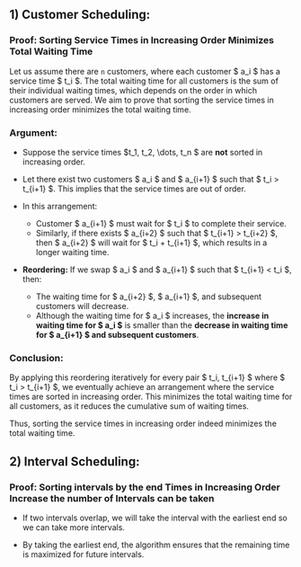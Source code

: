 ## 1) Customer Scheduling:
### Proof: Sorting Service Times in Increasing Order Minimizes Total Waiting Time

Let us assume there are `n` customers, where each customer $ a_i $ has a service time $ t_i $. The total waiting time for all customers is the sum of their individual waiting times, which depends on the order in which customers are served. We aim to prove that sorting the service times in increasing order minimizes the total waiting time.

### Argument:
- Suppose the service times $t_1, t_2, \dots, t_n $ are **not** sorted in increasing order.
- Let there exist two customers $ a_i $ and $ a_{i+1} $ such that $ t_i > t_{i+1} $. This implies that the service times are out of order.
- In this arrangement:
  - Customer $ a_{i+1} $ must wait for $ t_i $ to complete their service.
  - Similarly, if there exists $ a_{i+2} $ such that $ t_{i+1} > t_{i+2} $, then $ a_{i+2} $ will wait for $ t_i + t_{i+1} $, which results in a longer waiting time.

- **Reordering:** If we swap $ a_i $ and $ a_{i+1} $ such that $ t_{i+1} < t_i $, then:
  - The waiting time for $ a_{i+2} $, $ a_{i+1} $, and subsequent customers will decrease.
  - Although the waiting time for $ a_i $ increases, the **increase in waiting time for $ a_i $** is smaller than the **decrease in waiting time for $ a_{i+1} $ and subsequent customers**.

### Conclusion:
By applying this reordering iteratively for every pair $ t_i, t_{i+1} $ where $ t_i > t_{i+1} $, we eventually achieve an arrangement where the service times are sorted in increasing order. This minimizes the total waiting time for all customers, as it reduces the cumulative sum of waiting times.

Thus, sorting the service times in increasing order indeed minimizes the total waiting time.


## 2) Interval Scheduling:
### Proof: Sorting intervals by the end Times in Increasing Order Increase the number of Intervals can be taken


- If two intervals overlap, we will take the interval with the earliest end so we can take more intervals.

- By taking the earliest end, the algorithm ensures that the remaining time is maximized for future intervals.